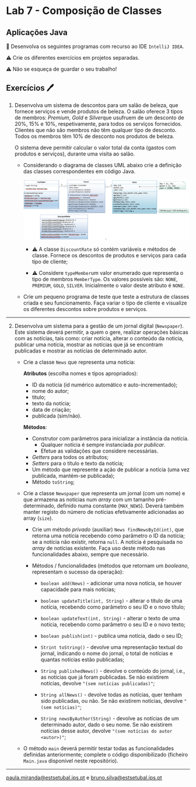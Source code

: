 # Lab 7 - Composição de Classes 

## Aplicações Java 

:dart: Desenvolva os seguintes programas com recurso ao IDE `IntelliJ IDEA`.

:warning: Crie os diferentes exercícios em projetos separadas.

:warning: Não se esqueça de guardar o seu trabalho!  

## Exercícios :pen:

1. Desenvolva um sistema de descontos para um salão de beleza, que fornece serviços e vende produtos de beleza. O salão oferece 3 tipos de membros: *Premium*, *Gold* e *Silver*que usufruem de um desconto de 20%, 15% e 10%, respetivamente, para todos os serviços fornecidos. Clientes que não são membros não têm qualquer tipo de desconto. Todos os membros têm 10% de desconto nos produtos de beleza. 

    O sistema deve permitir calcular o valor total da conta (gastos com produtos e serviços), durante uma visita ao salão.


   - Considerando o diagrama de classes UML abaixo crie a definição das classes correspondentes em código Java.
   
      ![](https://raw.githubusercontent.com/estsetubal-ipoo-2024-25-labs/Lab7/main/Diagrama_UML.png)
      
      - :warning: A classe `DiscountRate` só contém variáveis e métodos de classe. Fornece os descontos de produtos e serviços para cada tipo de cliente;
      
      - :warning: Considere `typeMember`um valor enumerado que representa o tipo de membros `MemberType`. Os valores possíveis são: `NONE`, `PREMIUM`, `GOLD`, `SILVER`. Inicialmente o valor deste atributo é `NONE`.    
      
      

   - Crie um pequeno programa de teste que teste a estrutura de classes criada e seu funcionamento. Faça variar o tipo de cliente e visualize os diferentes descontos sobre produtos e serviços. 

---

2. Desenvolva um sistema para a gestão de um jornal digital (`Newspaper`). Este sistema deverá permitir, a quem o gere, realizar operações básicas com as notícias, tais como: criar notícia, alterar o conteúdo da noticia, publicar uma notícia, mostrar as notícias que já se encontram publicadas e mostrar as notícias de determinado autor.

   - Crie a classe `News` que representa uma notícia:
   
      **Atributos** (escolha nomes e tipos apropriados):
      
      - ID da notícia (id numérico automático e auto-incrementado);
      - nome do autor;
      - titulo;
      - texto da notícia;
      - data de criação;
      - publicada (sim/não).

      **Métodos**:

     - Construtor com parâmetros para inicializar a instância da notícia. 
        - Qualquer notícia é sempre instanciada _por publicar_.
        - Efetue as validações que considere necessárias.
     - _Getters_ para todos os atributos;
     - _Setters_ para o título e texto da notícia;
     - Um método que represente a ação de publicar a notícia (uma vez publicada, mantém-se publicada);
     - Método `toString`;

   - Crie a classe `Newspaper` que representa um jornal (com um nome) e que armazena as notícias num *array* com um tamanho pré-determinado, definido numa constante (`MAX_NEWS`). Deverá também manter registo do número de notícias efetivamente adicionadas ao array (`size`).

      - Crie um método _privado_ (auxiliar) `News findNewsById(int)`, que retorna uma notícia recebendo como parâmetro o ID  da notícia; se a notícia não existir, retorna `null`. A notícia é pesquisada no *array* de notícias existente. Faça uso deste método nas funcionalidades abaixo, sempre que necessário.

      - Métodos / funcionalidades (métodos que retornam um *booleano*, representam o sucesso da operação):

        - `boolean add(News)` - adicionar uma nova notícia, se houver capacidade para mais notícias;

        - `boolean updateTitle(int, String)` - alterar o título de uma notícia, recebendo como parâmetro o seu ID e o novo título; 

        - `boolean updateText(int, String)` - alterar o texto de uma notícia, recebendo como parâmetro o seu ID e o novo texto;  

        - `boolean publish(int)` - publica uma notícia, dado o seu ID;

        - `Strint toString()` - devolve uma representação textual do jornal, indicando o nome do jornal, o total de notícias e quantas notícias estão publicadas;

        - `String publishedNews()` - devolve o conteúdo do jornal, i.e., as notícias que já foram publicadas. Se não existirem notícias, devolve `"(sem notícias publicadas)"`;

        - `String allNews()` - devolve todas as notícias, quer tenham sido publicadas, ou não. Se não existirem notícias, devolve `"(sem notícias)"`;

        - `String newsByAuthor(String)` - devolve as notícias de um determinado autor, dado o seu nome. Se não existirem notícias desse autor, devolve `"(sem notícias do autor <autor>)"`;

   - O método `main` deverá permitir testar todas as funcionalidades definidas anteriormente; complete o código disponibilizado (ficheiro `Main.java` disponível neste repositório).

---
paula.miranda@estsetubal.ips.pt e bruno.silva@estsetubal.ips.pt

